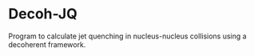 # Decoh-JQ
Program to calculate jet quenching in nucleus-nucleus collisions using a decoherent framework.
